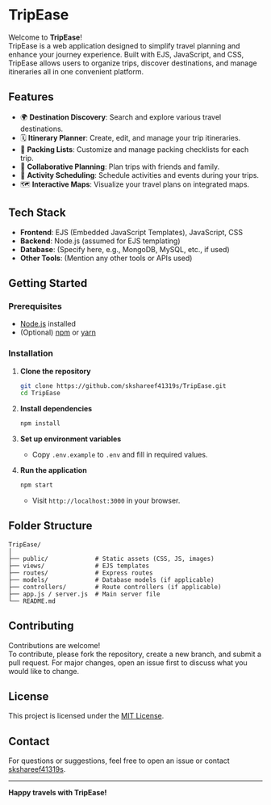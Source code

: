 # TripEase

Welcome to **TripEase**!  
TripEase is a web application designed to simplify travel planning and enhance your journey experience. Built with EJS, JavaScript, and CSS, TripEase allows users to organize trips, discover destinations, and manage itineraries all in one convenient platform.

## Features

- 🌍 **Destination Discovery**: Search and explore various travel destinations.
- 🗓️ **Itinerary Planner**: Create, edit, and manage your trip itineraries.
- 🧳 **Packing Lists**: Customize and manage packing checklists for each trip.
- 👥 **Collaborative Planning**: Plan trips with friends and family.
- 📅 **Activity Scheduling**: Schedule activities and events during your trips.
- 🗺️ **Interactive Maps**: Visualize your travel plans on integrated maps.

## Tech Stack

- **Frontend**: EJS (Embedded JavaScript Templates), JavaScript, CSS
- **Backend**: Node.js (assumed for EJS templating)
- **Database**: (Specify here, e.g., MongoDB, MySQL, etc., if used)
- **Other Tools**: (Mention any other tools or APIs used)

## Getting Started

### Prerequisites

- [Node.js](https://nodejs.org/) installed
- (Optional) [npm](https://www.npmjs.com/) or [yarn](https://yarnpkg.com/)

### Installation

1. **Clone the repository**
   ```bash
   git clone https://github.com/skshareef41319s/TripEase.git
   cd TripEase
   ```

2. **Install dependencies**
   ```bash
   npm install
   ```

3. **Set up environment variables**
   - Copy `.env.example` to `.env` and fill in required values.

4. **Run the application**
   ```bash
   npm start
   ```
   - Visit `http://localhost:3000` in your browser.

## Folder Structure

```
TripEase/
│
├── public/             # Static assets (CSS, JS, images)
├── views/              # EJS templates
├── routes/             # Express routes
├── models/             # Database models (if applicable)
├── controllers/        # Route controllers (if applicable)
├── app.js / server.js  # Main server file
└── README.md
```

## Contributing

Contributions are welcome!  
To contribute, please fork the repository, create a new branch, and submit a pull request. For major changes, open an issue first to discuss what you would like to change.

## License

This project is licensed under the [MIT License](LICENSE).

## Contact

For questions or suggestions, feel free to open an issue or contact [skshareef41319s](https://github.com/skshareef41319s).

---

**Happy travels with TripEase!**
